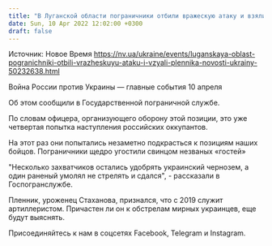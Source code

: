 ```yaml
---
title: "В Луганской области пограничники отбили вражескую атаку и взяли в плен артиллериста"
date: Sun, 10 Apr 2022 12:02:00 +0300
draft: false
---
```

Источник: Новое Время https://nv.ua/ukraine/events/luganskaya-oblast-pogranichniki-otbili-vrazheskuyu-ataku-i-vzyali-plennika-novosti-ukrainy-50232638.html


Война России против Украины — главные события 10 апреля

Об этом сообщили в Государственной пограничной службе.

По словам офицера, организующего оборону этой позиции, это уже четвертая попытка наступления российских оккупантов.

На этот раз они попытались незаметно подкрасться к позициям наших бойцов. Пограничники щедро угостили свинцом незваных «гостей»

"Несколько захватчиков остались удобрять украинский чернозем, а один раненый умолял не стрелять и сдался", - рассказали в Госпогранслужбе.

Пленник, уроженец Стаханова, признался, что с 2019 служит артиллеристом. Причастен ли он к обстрелам мирных украинцев, еще будут выяснять.

Присоединяйтесь к нам в соцсетях Facebook, Telegram и Instagram.
